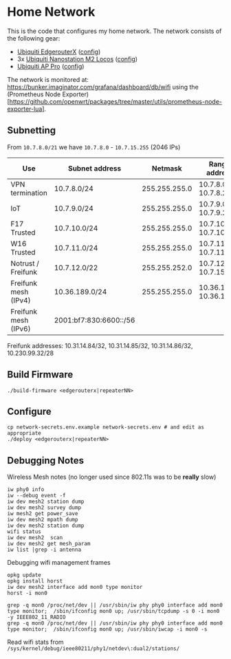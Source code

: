 # Home Network

This is the code that configures my home network. The network consists of the following gear:
- [Ubiquiti EdgerouterX](https://openwrt.org/toh/ubiquiti/ubiquiti_edgerouter_x_er-x_ka) ([config](edgerouterx.settings))
- 3x [Ubiquiti Nanostation M2 Locos](https://wiki.openwrt.org/toh/ubiquiti/nanostationm2) ([config](nanostationm2.settings))
- [Ubiquiti AP Pro](https://openwrt.org/toh/ubiquiti/unifi_appro) ([config](nanostationm2.settings))

The network is monitored at: https://bunker.imaginator.com/grafana/dashboard/db/wifi using the (Prometheus Node Exporter)[https://github.com/openwrt/packages/tree/master/utils/prometheus-node-exporter-lua].

## Subnetting

From `10.7.8.0/21` we have `10.7.8.0` - `10.7.15.255` (2046 IPs)

| Use                | Subnet address | Netmask       | Range of addresses      | Useable IPs             | Hosts |
| ------------------ | -------------- | ------------- | ----------------------- | ----------------------- | ----- |
| VPN termination    | 10.7.8.0/24    | 255.255.255.0 | 10.7.8.0 -  10.7.8.255  | 10.7.8.1 -  10.7.8.254  | 254   |
| IoT                | 10.7.9.0/24    | 255.255.255.0 | 10.7.9.0 -  10.7.9.255  | 10.7.9.1 -  10.7.9.254  | 254   |
| F17 Trusted        | 10.7.10.0/24   | 255.255.255.0 | 10.7.10.0 - 10.7.10.255 | 10.7.10.1 - 10.7.10.254 | 254   |
| W16 Trusted        | 10.7.11.0/24   | 255.255.255.0 | 10.7.11.0 - 10.7.11.255 | 10.7.11.1 - 10.7.11.254 | 254   |
| Notrust / Freifunk | 10.7.12.0/22   | 255.255.252.0 | 10.7.12.0 - 10.7.15.255 | 10.7.12.1 - 10.7.15.254 | 1022  |
| Freifunk mesh (IPv4) | 10.36.189.0/24 | 255.255.255.0 | 10.36.189.0 - 10.36.189.255 | 10.36.189.1 - 10.36.189.254 | 254 |
| Freifunk mesh (IPv6) | 2001:bf7:830:6600::/56 | | | | |

Freifunk addresses: 10.31.14.84/32, 10.31.14.85/32, 10.31.14.86/32, 10.230.99.32/28 

## Build Firmware

```
./build-firmware <edgerouterx|repeaterNN>
```

## Configure

```
cp network-secrets.env.example network-secrets.env # and edit as appropriate
./deploy <edgerouterx|repeaterNN>
```

## Debugging Notes

Wireless Mesh notes (no longer used since 802.11s was to be **really** slow)

```
iw phy0 info
iw --debug event -f
iw dev mesh2 station dump
iw dev mesh2 survey dump
iw mesh2 get power_save
iw dev mesh2 mpath dump
iw dev mesh2 station dump
wifi status
iw dev mesh2  scan
iw dev mesh2 get mesh_param
iw list |grep -i antenna
```

Debugging wifi management frames

```
opkg update
opkg install horst
iw dev mesh2 interface add mon0 type monitor
horst -i mon0

grep -q mon0 /proc/net/dev || /usr/sbin/iw phy phy0 interface add mon0 type monitor;  /sbin/ifconfig mon0 up; /usr/sbin/tcpdump -s 0 -i mon0 -y IEEE802_11_RADIO
grep -q mon0 /proc/net/dev || /usr/sbin/iw phy phy0 interface add mon0 type monitor;  /sbin/ifconfig mon0 up; /usr/sbin/iwcap -i mon0 -s
```

Read wifi stats from ` /sys/kernel/debug/ieee80211/phy1/netdev\:dual2/stations/`
